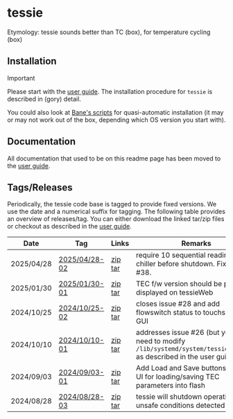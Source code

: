 # tessie

Etymology: tessie sounds better than TC (box), for temperature cycling (box)

## Installation
>[!IMPORTANT]
>Please start with the [user guide](https://github.com/ursl/tessie/blob/master/main.pdf).
>The installation procedure for `tessie` is described in (gory) detail.

You could also look at [Bane's scripts](https://github.com/BranislavRistic/tessie/tree/dev) for quasi-automatic installation (it may or may not work out of the box, depending which OS version you start with).

## Documentation
All documentation that used to be on this readme page has been moved to the [user guide](https://github.com/ursl/tessie/blob/master/main.pdf).

## Tags/Releases
Periodically, the tessie code base is tagged to provide fixed versions. We use the date and a numerical suffix for tagging. The following table provides an overview of releases/tag. You can either download the linked tar/zip files or checkout as described in the [user guide](https://github.com/ursl/tessie/blob/master/main.pdf).

|Date   | Tag  | Links   | Remarks   |
| ----- | ----------- | ----- | ---- |
| 2025/04/28 | [2025/04/28-02](https://github.com/ursl/tessie/releases/tag/2025%2F04%2F28-02) &nbsp; &nbsp; &nbsp; &nbsp; &nbsp; &nbsp;  | [zip](https://github.com/ursl/tessie/archive/refs/tags/2025/04/28-02.zip) [tar](https://github.com/ursl/tessie/archive/refs/tags/2025/04/28-02.tar.gz) | require 10 sequential readings of chiller before shutdown. Fix to issue #38. |
| 2025/01/30 | [2025/01/30-01](https://github.com/ursl/tessie/releases/tag/2025%2F01%2F30-01) &nbsp; &nbsp; &nbsp; &nbsp; &nbsp; &nbsp;  | [zip](https://github.com/ursl/tessie/archive/refs/tags/2025/01/30-01.zip) [tar](https://github.com/ursl/tessie/archive/refs/tags/2025/01/30-01.tar.gz) | TEC f/w version should be properly displayed on tessieWeb |
| 2024/10/25 | [2024/10/25-02](https://github.com/ursl/tessie/releases/tag/2024%2F10%2F25-02) &nbsp; &nbsp; &nbsp; &nbsp; &nbsp; &nbsp;  | [zip](https://github.com/ursl/tessie/archive/refs/tags/2024/10/25-02.zip) [tar](https://github.com/ursl/tessie/archive/refs/tags/2024/10/25-02.tar.gz) | closes issue #28 and add flowswitch status to touchscreen GUI |
| 2024/10/10 | [2024/10/10-01](https://github.com/ursl/tessie/releases/tag/2024%2F10%2F10-01)  | [zip](https://github.com/ursl/tessie/archive/refs/tags/2024/10/10-01.zip) [tar](https://github.com/ursl/tessie/archive/refs/tags/2024/10/10-01.tar.gz) | addresses issue #26 (but you also need to modify `/lib/systemd/system/tessie.service` as described in the user guide) |
|2024/09/03 |  [2024/09/03-01](https://github.com/ursl/tessie/releases/tag/2024%2F09%2F03-01)  | [zip](https://github.com/ursl/tessie/archive/refs/tags/2024/09/03-01.zip) [tar](https://github.com/ursl/tessie/archive/refs/tags/2024/09/03-01.tar.gz) | Add Load and Save buttons to web UI for loading/saving TEC parameters into flash  |
|2024/08/28 |  [2024/08/28-03](https://github.com/ursl/tessie/releases/tag/2024%2F08%2F28-03)   | [zip](https://github.com/ursl/tessie/archive/refs/tags/2024/08/28-03.zip) [tar](https://github.com/ursl/tessie/archive/refs/tags/2024/08/28-03.tar.gz) | tessie will shutdown operations if unsafe conditions detected  |
